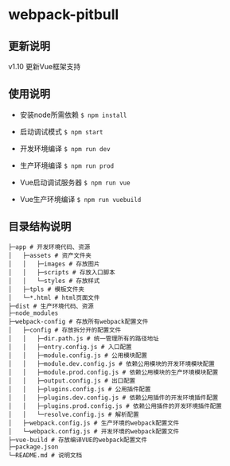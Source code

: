 # webpack-pitbull

## 更新说明
v1.10 更新Vue框架支持

## 使用说明
- 安装node所需依赖
`$ npm install`

- 启动调试模式
`$ npm start`

- 开发环境编译
`$ npm run dev`

- 生产环境编译
`$ npm run prod`

- Vue启动调试服务器
`$ npm run vue`

- Vue生产环境编译
`$ npm run vuebuild`

## 目录结构说明
	├─app # 开发环境代码、资源
	│   ├─assets # 资产文件夹
	│   │   ├─images # 存放图片
	│   │   ├─scripts # 存放入口脚本
	│   │   └─styles # 存放样式
	│   ├─tpls # 模板文件夹
	│   └─*.html # html页面文件
	├─dist # 生产环境代码、资源
	├─node_modules
	├─webpack-config # 存放所有webpack配置文件
	│   ├─config # 存放拆分开的配置文件
	│   │   ├─dir.path.js # 统一管理所有的路径地址
	│   │   ├─entry.config.js # 入口配置
	│   │   ├─module.config.js # 公用模块配置
	│   │   ├─module.dev.config.js # 依赖公用模块的开发环境模块配置
	│   │   ├─module.prod.config.js # 依赖公用模块的生产环境模块配置
	│   │   ├─output.config.js # 出口配置
	│   │   ├─plugins.config.js # 公用插件配置
	│   │   ├─plugins.dev.config.js # 依赖公用插件的开发环境插件配置
	│   │   ├─plugins.prod.config.js # 依赖公用插件的开发环境插件配置
	│   │   └─resolve.config.js # 解析配置
	│   ├─webpack.config.js # 生产环境的webpack配置文件
	│   └─webpack.config.js # 开发环境的webpack配置文件
	├─vue-build # 存放编译VUE的webpack配置文件
	├─package.json
	└─README.md # 说明文档